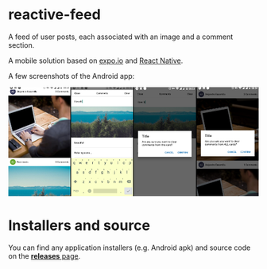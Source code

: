 # reactive-feed
A feed of user posts, each associated with an image and a comment section.

A mobile solution based on [expo.io](https://expo.io) and [React Native](https://reactnative.dev).

A few screenshots of the Android app:

<div align="center">
  <img src="assets/reactive-feeder-screens.png" alt="reactive-feed screenshots" title="reactive-feed screenshots" />
</div>

# Installers and source

You can find any application installers (e.g. Android apk) and source code on the [**releases** page](https://github.com/agap2-ag/reactive-feed/releases).
